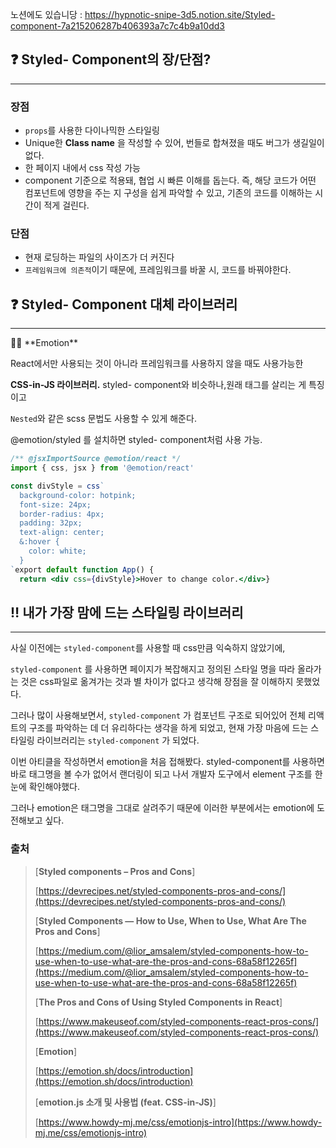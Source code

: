 노션에도 있습니당 : https://hypnotic-snipe-3d5.notion.site/Styled-component-7a215206287b406393a7c7c4b9a10dd3

## ❓ Styled- Component의 장/단점?

---

### 장점

- `props`를 사용한 다이나믹한 스타일링
- Unique한 **Class name** 을 작성할 수 있어, 번들로 합쳐졌을 때도 버그가 생길일이 없다.
- 한 페이지 내에서 css 작성 가능
- component 기준으로 적용돼, 협업 시 빠른 이해를 돕는다.
  즉, 해당 코드가 어떤 컴포넌트에 영향을 주는 지 구성을 쉽게 파악할 수 있고, 기존의 코드를 이해하는 시간이 적게 걸린다.

### 단점

- 현재 로딩하는 파일의 사이즈가 더 커진다
- `프레임워크에 의존적`이기 때문에, 프레임워크를 바꿀 시, 코드를 바꿔야한다.

## ❓ Styled- Component 대체 라이브러리

---

<aside>
👩‍🎤 **Emotion**

React에서만 사용되는 것이 아니라 프레임워크를 사용하지 않을 때도 사용가능한

**CSS-in-JS 라이브러리.** styled- component와 비슷하나,원래 태그를 살리는 게 특징이고

`Nested`와 같은 scss 문법도 사용할 수 있게 해준다.

@emotion/styled 를 설치하면 styled- component처럼 사용 가능.

</aside>

```jsx
/** @jsxImportSource @emotion/react */
import { css, jsx } from '@emotion/react'

const divStyle = css`
  background-color: hotpink;
  font-size: 24px;
  border-radius: 4px;
  padding: 32px;
  text-align: center;
  &:hover {
    color: white;
  }
`export default function App() {
  return <div css={divStyle}>Hover to change color.</div>}
```

## ‼️ 내가 가장 맘에 드는 스타일링 라이브러리

---

사실 이전에는 `styled-component`를 사용할 때 css만큼 익숙하지 않았기에,

`styled-component` 를 사용하면 페이지가 복잡해지고 정의된 스타일 명을 따라 올라가는 것은 css파일로 옮겨가는 것과 별 차이가 없다고 생각해 장점을 잘 이해하지 못했었다.

그러나 많이 사용해보면서, `styled-component` 가 컴포넌트 구조로 되어있어 전체 리액트의 구조를 파악하는 데 더 유리하다는 생각을 하게 되었고, 현재 가장 마음에 드는 스타일링 라이브러리는 `styled-component` 가 되었다.

이번 아티클을 작성하면서 emotion을 처음 접해봤다. styled-component를 사용하면 바로 태그명을 볼 수가 없어서 랜더링이 되고 나서 개발자 도구에서 element 구조를 한 눈에 확인해야했다.

그러나 emotion은 태그명을 그대로 살려주기 때문에 이러한 부분에서는 emotion에 도전해보고 싶다.

### 출처

> [**Styled components – Pros and Cons**]
>
> [https://devrecipes.net/styled-components-pros-and-cons/](https://devrecipes.net/styled-components-pros-and-cons/)
>
> [****Styled Components — How to Use, When to Use, What Are The Pros and Cons****]
>
> [https://medium.com/@lior_amsalem/styled-components-how-to-use-when-to-use-what-are-the-pros-and-cons-68a58f12265f](https://medium.com/@lior_amsalem/styled-components-how-to-use-when-to-use-what-are-the-pros-and-cons-68a58f12265f)
>
> [****The Pros and Cons of Using Styled Components in React****]
>
> [https://www.makeuseof.com/styled-components-react-pros-cons/](https://www.makeuseof.com/styled-components-react-pros-cons/)
>
> [******Emotion******]
>
> [https://emotion.sh/docs/introduction](https://emotion.sh/docs/introduction)
>
> [**emotion.js 소개 및 사용법 (feat. CSS-in-JS)**]
>
> [https://www.howdy-mj.me/css/emotionjs-intro](https://www.howdy-mj.me/css/emotionjs-intro)
